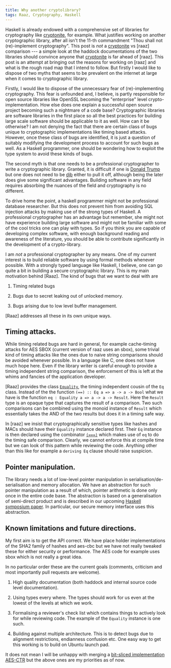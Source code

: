 ```yaml
---
title: Why another cryptolibrary?
tags: Raaz, Cryptography, Haskell
---
```


Haskell is already endowed with a comprehensive set of libraries for
cryptography like [cryptonite], for example. What justifies working on
another cryptographic library, after all isn't the 11-th commandment
"Thou shall not (re)-implement cryptography". This post is _not_ a
[cryptonite] vs [raaz] comparison --- a simple look at the haddock
documentations of the two libraries should convince anyone that
[cryptonite] is far ahead of [raaz]. This post is an attempt at
bringing out the reasons for working on [raaz] and what is the rough
road map that I intend to follow. But firstly I would like to dispose
of two myths that seems to be prevalent on the internet at large when
it comes to cryptographic library.

Firstly, I would like to dispose of the unnecessary fear of
(re)-implementing cryptography. This fear is unfounded and, I believe,
is partly responsible for open source libraries like OpenSSL becoming
the "enterprise" level crypto-implementation. How else does one
explain a successful open source project becoming such a nightmare of
a code base?  Cryptographic libraries are software libraries in the
first place so all the best practices for building large scale
software should be applicable to it as well. How can it be otherwise?
I am not denying the fact that there are certain class of bugs unique
to cryptographic implementations like timing based attacks. However,
once these class of bugs are identified, it is just a question of
suitably modifying the development process to account for such bugs as
well. As a Haskell programmer, one should be wondering how to exploit
the type system to avoid these kinds of bugs.

The second myth is that one needs to be a professional cryptographer
to write a cryptographic library. Granted, it is difficult if one is
[Donald Trump] but one does not need to be [djb] either to pull it
off, although being the later does give some significant
advantages. Building software in any field requires absorbing the
nuances of the field and cryptography is no different.

To drive home the point, a haskell programmer might not be
professional database researcher. But this does not prevent him from
avoiding SQL injection attacks by making use of the strong types of
Haskell. A professional cryptographer has an advantage but remember,
she might not have experience building large software and might not be
familiar with some of the cool tricks one can play with types.  So if
you think you are capable of developing complex software, with enough
background reading and awareness of the literature, you should be able
to contribute significantly in the development of a crypto-library.

I am _not_ a professional cryptographer by any means. One of my
current interest is to build reliable software by using formal methods
whenever possible.  With a strongly typed language like Haskell, I
believe, one can go quite a bit in building a secure cryptographic
library. This is my main motivation behind [Raaz]. The kind of bugs
that we want to deal with are

1. Timing related bugs

2. Bugs due to secret leaking out of unlocked memory.

3. Bugs arising due to low level buffer management.

[Raaz] addresses all these in its own unique ways.

## Timing attacks.

While timing related bugs are hard in general, for example
cache-timing attacks for AES SBOX (current version of raaz uses an
sbox), some trivial kind of timing attacks like the ones due to naive
string comparisons should be avoided whenever possible. In a language
like C, one does not have much hope here. Even if the library writer
is careful enough to provide a timing independent string comparison,
the enforcement of this is left at the whims and fancies of the
application developer.

[Raaz] provides the class [`Equality`], the timing independent cousin
of the `Eq` class. Instead of the the function `(==) :: Eq a => a -> a
-> Bool` what we have is the function `eq : Equality a => a -> a ->
Result`. Here the `Result` type is an opaque type that captures the
result of a comparison. Two such comparisons can be combined using the
monoid instance of `Result` which essentially takes the AND of the two
results but does it in a timing safe way.

In [raaz] we insist that cryptographically sensitive types like hashes
and MACs should have their `Equality` instance declared first. Their
`Eq` instance is then declared using the combinator
[`(===)`][triple-eq] which makes use of `eq` to do the timing safe
comparison. Clearly, we cannot enforce this at compile time but we can
look of this pattern while reviewing the code. Anything other than
this like for example a `deriving Eq` clause should raise suspicion.

## Pointer manipulation.

The library needs a lot of low-level pointer manipulation in
serialisation/de-serialisation and memory allocation. We have an
abstraction for such pointer manipulation as a result of which,
pointer arithmetic is done only once in the entire code base. The
abstraction is based on a generalisation of semi-direct product and is
described in our upcoming
[Haskell symposium paper][twist-pointers]. In particular, our secure
memory interface uses this abstraction.

## Known limitations and future directions.

My first aim is to get the API correct. We have place holder
implementations of the SHA2 family of hashes and aes-cbc but we have
not really tweaked these for either security or performance. The AES
code for example uses sbox which is not really a great idea.

In no particular order these are the current goals (comments,
criticism and most importantly pull requests are welcome).

1. High quality documentation (both haddock and internal source code
   level documentation).

2. Using types every where. The types should work for us even at the
   lowest of the levels at which we work.

3. Formalising a reviewer's check list which contains things to
   actively look for while reviewing code. The example of the
   `Equality` instance is one such.

4. Building against multiple architecture. This is to detect bugs due
   to alignment restrictions, endianness confusion etc. One easy way
   to get this working is to build on Ubuntu launch pad.

It does not mean I will be unhappy with merging a
[bit-sliced implementation AES-CTR][aes-without-sbox] but the above
ones are my priorities as of now.

[cryptonite]:
	<https://hackage.haskell.org/package/cryptonite>
	"Cryptonite: Cryptography Primitives sink"
	
[raaz-hash]:
	<https://hackage.haskell.org/package/raaz-0.0.1/docs/Raaz-Hash.html>
	"Documentation for Hashes in Raaz"
	
[raaz-memory]:
	<https://hackage.haskell.org/package/raaz-0.0.1/docs/Raaz-Core-Memory.html>
	"Raaz: Secure memory"

[aes-without-sbox]: <http://crypto.stackexchange.com/questions/55/known-methods-for-constant-time-table-free-aes-implementation-using-standard>
[Donald Trump]: <https://en.wikipedia.org/wiki/Donald_Trump> "Donald Trum"
[djb]:<http://cr.yp.to/djb.html> "Daniel J Bernstein"
[`Equality`]: <https://hackage.haskell.org/package/raaz-0.0.1/docs/Raaz-Core-Types.html#t:Equality> "Timing safe equality"
[`Encodable`]: <https://hackage.haskell.org/package/raaz-0.0.1/docs/Raaz-Core-Encode.html#t:Encodable> "The class Encodable"
[`hash`]: <https://hackage.haskell.org/package/raaz-0.0.1/docs/Raaz-Hash.html#t:hash> "The hash function"
[`hashFile`]: <https://hackage.haskell.org/package/raaz-0.0.1/docs/Raaz-Hash.html#t:hashFile> "The hashFile function"


[raaz-haddock]: <https://hackage.haskell.org/package/raaz-0.0.1/> "Haddock documentation for Raaz"
[motivation]: </posts/2013-08-24-Raaz-A-cryptographic-network-library.html>
[repo]: <https://github.com/raaz-crypto/raaz>
[raaz-hash]: <https://hackage.haskell.org/package/raaz-0.0.1/docs/Raaz-Hash.html> "Documentation for Hashes in Raaz"
[raaz-memory]: <https://hackage.haskell.org/package/raaz-0.0.1/docs/Raaz-Core-Memory.html> "Raaz: Secure memory"
[`Equality`]: <https://hackage.haskell.org/package/raaz-0.0.1/docs/Raaz-Core-Types.html#t:Equality> "Timing safe equality"
[triple-eq]: <https://hackage.haskell.org/package/raaz-0.0.1/docs/Raaz-Core-Types.html#v:-61--61--61-> "The (===) operator"
[`Encodable`]: <https://hackage.haskell.org/package/raaz-0.0.1/docs/Raaz-Core-Encode.html#t:Encodable> "The class Encodable"
[`hash`]: <https://hackage.haskell.org/package/raaz-0.0.1/docs/Raaz-Hash.html#t:hash> "The hash function"
[`hashFile`]: <https://hackage.haskell.org/package/raaz-0.0.1/docs/Raaz-Hash.html#t:hashFile> "The hashFile function"
[raaz-haddock]: <https://hackage.haskell.org/package/raaz-0.0.1/> "Haddock documentation for Raaz"
[motivation]: </posts/2013-08-24-Raaz-A-cryptographic-network-library.html>
[repo]: <https://github.com/raaz-crypto/raaz>
[twist-pointers]: <research/publication/Conference/2016-09-22-How-to-twist-pointers.pdf> "How to twist pointer without breaking them"

